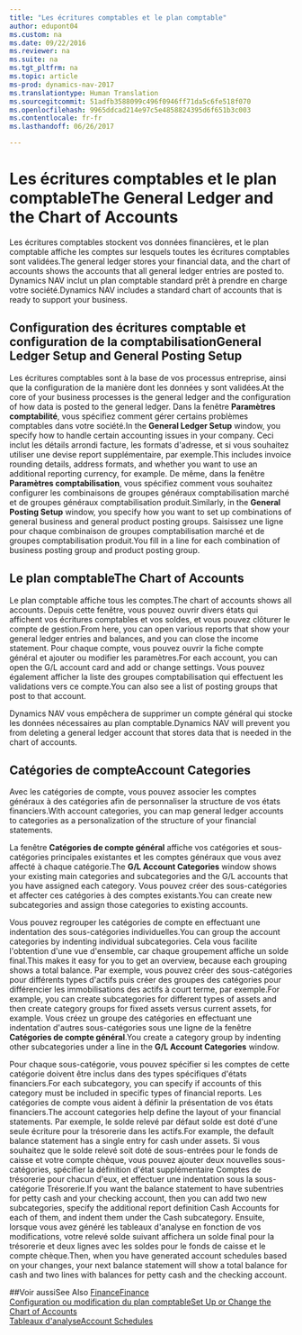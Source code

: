 ```yaml
---
title: "Les écritures comptables et le plan comptable"
author: edupont04
ms.custom: na
ms.date: 09/22/2016
ms.reviewer: na
ms.suite: na
ms.tgt_pltfrm: na
ms.topic: article
ms-prod: dynamics-nav-2017
ms.translationtype: Human Translation
ms.sourcegitcommit: 51adfb3588099c496f0946ff71da5c6fe518f070
ms.openlocfilehash: 9965ddcad214e97c5e4858824395d6f651b3c003
ms.contentlocale: fr-fr
ms.lasthandoff: 06/26/2017

---
```


# <a name="the-general-ledger-and-the-chart-of-accounts"></a><span data-ttu-id="7bbff-102">Les écritures comptables et le plan comptable</span><span class="sxs-lookup"><span data-stu-id="7bbff-102">The General Ledger and the Chart of Accounts</span></span>
<span data-ttu-id="7bbff-103">Les écritures comptables stockent vos données financières, et le plan comptable affiche les comptes sur lesquels toutes les écritures comptables sont validées.</span><span class="sxs-lookup"><span data-stu-id="7bbff-103">The general ledger stores your financial data, and the chart of accounts shows the accounts that all general ledger entries are posted to.</span></span> <span data-ttu-id="7bbff-104">Dynamics NAV inclut un plan comptable standard prêt à prendre en charge votre société.</span><span class="sxs-lookup"><span data-stu-id="7bbff-104">Dynamics NAV includes a standard chart of accounts that is ready to support your business.</span></span>

## <a name="general-ledger-setup-and-general-posting-setup"></a><span data-ttu-id="7bbff-105">Configuration des écritures comptable et configuration de la comptabilisation</span><span class="sxs-lookup"><span data-stu-id="7bbff-105">General Ledger Setup and General Posting Setup</span></span>
<span data-ttu-id="7bbff-106">Les écritures comptables sont à la base de vos processus entreprise, ainsi que la configuration de la manière dont les données y sont validées.</span><span class="sxs-lookup"><span data-stu-id="7bbff-106">At the core of your business processes is the general ledger and the configuration of how data is posted to the general ledger.</span></span>
<span data-ttu-id="7bbff-107">Dans la fenêtre **Paramètres comptabilité**, vous spécifiez comment gérer certains problèmes comptables dans votre société.</span><span class="sxs-lookup"><span data-stu-id="7bbff-107">In the **General Ledger Setup** window, you specify how to handle certain accounting issues in your company.</span></span> <span data-ttu-id="7bbff-108">Ceci inclut les détails arrondi facture, les formats d'adresse, et si vous souhaitez utiliser une devise report supplémentaire, par exemple.</span><span class="sxs-lookup"><span data-stu-id="7bbff-108">This includes invoice rounding details, address formats, and whether you want to use an additional reporting currency, for example.</span></span>
<span data-ttu-id="7bbff-109">De même, dans la fenêtre **Paramètres comptabilisation**, vous spécifiez comment vous souhaitez configurer les combinaisons de groupes généraux comptabilisation marché et de groupes généraux comptabilisation produit.</span><span class="sxs-lookup"><span data-stu-id="7bbff-109">Similarly, in the **General Posting Setup** window, you specify how you want to set up combinations of general business and general product posting groups.</span></span> <span data-ttu-id="7bbff-110">Saisissez une ligne pour chaque combinaison de groupes comptabilisation marché et de groupes comptabilisation produit.</span><span class="sxs-lookup"><span data-stu-id="7bbff-110">You fill in a line for each combination of business posting group and product posting group.</span></span>  

## <a name="the-chart-of-accounts"></a><span data-ttu-id="7bbff-111">Le plan comptable</span><span class="sxs-lookup"><span data-stu-id="7bbff-111">The Chart of Accounts</span></span>
<span data-ttu-id="7bbff-112">Le plan comptable affiche tous les comptes.</span><span class="sxs-lookup"><span data-stu-id="7bbff-112">The chart of accounts shows all accounts.</span></span> <span data-ttu-id="7bbff-113">Depuis cette fenêtre, vous pouvez ouvrir divers états qui affichent vos écritures comptables et vos soldes, et vous pouvez clôturer le compte de gestion.</span><span class="sxs-lookup"><span data-stu-id="7bbff-113">From here, you can open various reports that show your general ledger entries and balances, and you can close the income statement.</span></span> <span data-ttu-id="7bbff-114">Pour chaque compte, vous pouvez ouvrir la fiche compte général et ajouter ou modifier les paramètres.</span><span class="sxs-lookup"><span data-stu-id="7bbff-114">For each account, you can open the G/L account card and add or change settings.</span></span> <span data-ttu-id="7bbff-115">Vous pouvez également afficher la liste des groupes comptabilisation qui effectuent les validations vers ce compte.</span><span class="sxs-lookup"><span data-stu-id="7bbff-115">You can also see a list of posting groups that post to that account.</span></span>  

<span data-ttu-id="7bbff-116">Dynamics NAV vous empêchera de supprimer un compte général qui stocke les données nécessaires au plan comptable.</span><span class="sxs-lookup"><span data-stu-id="7bbff-116">Dynamics NAV will prevent you from deleting a general ledger account that stores data that is needed in the chart of accounts.</span></span>  

## <a name="account-categories"></a><span data-ttu-id="7bbff-117">Catégories de compte</span><span class="sxs-lookup"><span data-stu-id="7bbff-117">Account Categories</span></span>
<span data-ttu-id="7bbff-118">Avec les catégories de compte, vous pouvez associer les comptes généraux à des catégories afin de personnaliser la structure de vos états financiers.</span><span class="sxs-lookup"><span data-stu-id="7bbff-118">With account categories, you can map general ledger accounts to categories as a personalization of the structure of your financial statements.</span></span>  

<span data-ttu-id="7bbff-119">La fenêtre **Catégories de compte général** affiche vos catégories et sous-catégories principales existantes et les comptes généraux que vous avez affecté à chaque catégorie.</span><span class="sxs-lookup"><span data-stu-id="7bbff-119">The **G/L Account Categories** window shows your existing main categories and subcategories and the G/L accounts that you have assigned each category.</span></span> <span data-ttu-id="7bbff-120">Vous pouvez créer des sous-catégories et affecter ces catégories à des comptes existants.</span><span class="sxs-lookup"><span data-stu-id="7bbff-120">You can create new subcategories and assign those categories to existing accounts.</span></span>  

<span data-ttu-id="7bbff-121">Vous pouvez regrouper les catégories de compte en effectuant une indentation des sous-catégories individuelles.</span><span class="sxs-lookup"><span data-stu-id="7bbff-121">You can group the account categories by indenting individual subcategories.</span></span> <span data-ttu-id="7bbff-122">Cela vous facilite l'obtention d'une vue d'ensemble, car chaque groupement affiche un solde final.</span><span class="sxs-lookup"><span data-stu-id="7bbff-122">This makes it easy for you to get an overview, because each grouping shows a total balance.</span></span> <span data-ttu-id="7bbff-123">Par exemple, vous pouvez créer des sous-catégories pour différents types d'actifs puis créer des groupes des catégories pour différencier les immobilisations des actifs à court terme, par exemple.</span><span class="sxs-lookup"><span data-stu-id="7bbff-123">For example, you can create subcategories for different types of assets and then create category groups for fixed assets versus current assets, for example.</span></span> <span data-ttu-id="7bbff-124">Vous créez un groupe des catégories en effectuant une indentation d'autres sous-catégories sous une ligne de la fenêtre **Catégories de compte général**.</span><span class="sxs-lookup"><span data-stu-id="7bbff-124">You create a category group by indenting other subcategories under a line in the **G/L Account Categories** window.</span></span>  

<span data-ttu-id="7bbff-125">Pour chaque sous-catégorie, vous pouvez spécifier si les comptes de cette catégorie doivent être inclus dans des types spécifiques d'états financiers.</span><span class="sxs-lookup"><span data-stu-id="7bbff-125">For each subcategory, you can specify if accounts of this category must be included in specific types of financial reports.</span></span> <span data-ttu-id="7bbff-126">Les catégories de compte vous aident à définir la présentation de vos états financiers.</span><span class="sxs-lookup"><span data-stu-id="7bbff-126">The account categories help define the layout of your financial statements.</span></span> <span data-ttu-id="7bbff-127">Par exemple, le solde relevé par défaut solde est doté d'une seule écriture pour la trésorerie dans les actifs.</span><span class="sxs-lookup"><span data-stu-id="7bbff-127">For example, the default balance statement has a single entry for cash under assets.</span></span> <span data-ttu-id="7bbff-128">Si vous souhaitez que le solde relevé soit doté de sous-entrées pour le fonds de caisse et votre compte chèque, vous pouvez ajouter deux nouvelles sous-catégories, spécifier la définition d'état supplémentaire Comptes de trésorerie pour chacun d'eux, et effectuer une indentation sous la sous-catégorie Trésorerie.</span><span class="sxs-lookup"><span data-stu-id="7bbff-128">If you want the balance statement to have subentries for petty cash and your checking account, then you can add two new subcategories, specify the additional report definition Cash Accounts for each of them, and indent them under the Cash subcategory.</span></span> <span data-ttu-id="7bbff-129">Ensuite, lorsque vous avez généré les tableaux d'analyse en fonction de vos modifications, votre relevé solde suivant affichera un solde final pour la trésorerie et deux lignes avec les soldes pour le fonds de caisse et le compte chèque.</span><span class="sxs-lookup"><span data-stu-id="7bbff-129">Then, when you have generated account schedules based on your changes, your next balance statement will show a total balance for cash and two lines with balances for petty cash and the checking account.</span></span>     

##<a name="see-also"></a><span data-ttu-id="7bbff-130">Voir aussi</span><span class="sxs-lookup"><span data-stu-id="7bbff-130">See Also</span></span>
[<span data-ttu-id="7bbff-131">Finance</span><span class="sxs-lookup"><span data-stu-id="7bbff-131">Finance</span></span>](finance-setup.md)  
[<span data-ttu-id="7bbff-132">Configuration ou modification du plan comptable</span><span class="sxs-lookup"><span data-stu-id="7bbff-132">Set Up or Change the Chart of Accounts</span></span>](finance-setup-setup-chart-accounts.md)  
[<span data-ttu-id="7bbff-133">Tableaux d'analyse</span><span class="sxs-lookup"><span data-stu-id="7bbff-133">Account Schedules</span></span>](finance-setup-account-schedule.md)  

